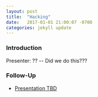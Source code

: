 ```yaml
---
layout: post
title:  "Hacking"
date:   2017-01-01 21:00:07 -0700
categories: jekyll update
---
```


### Introduction

Presenter: ?? -- Did we do this???

### Follow-Up

* [Presentation TBD](/assets/present/tbd.pdf) 
